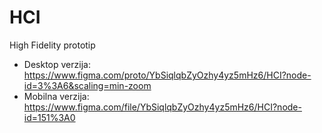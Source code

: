 # HCI

High Fidelity prototip
- Desktop verzija: https://www.figma.com/proto/YbSiqlqbZyOzhy4yz5mHz6/HCI?node-id=3%3A6&scaling=min-zoom
- Mobilna verzija: https://www.figma.com/file/YbSiqlqbZyOzhy4yz5mHz6/HCI?node-id=151%3A0
